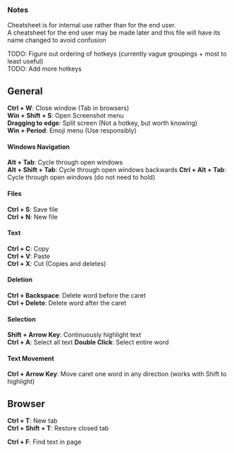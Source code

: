 ### Notes  
Cheatsheet is for internal use rather than for the end user.  
A cheatsheet for the end user may be made later and this file will have its name
changed to avoid confusion

TODO: Figure out ordering of hotkeys (currently vague groupings + most to least useful)  
TODO: Add more hotkeys

## General
**Ctrl + W**: Close window (Tab in browsers)  
**Win + Shift + S**: Open Screenshot menu  
**Dragging to edge**: Split screen (Not a hotkey, but worth knowing)  
**Win + Period**: Emoji menu (Use responsibly)

#### Windows Navigation
**Alt + Tab**: Cycle through open windows  
**Alt + Shift + Tab**: Cycle through open windows backwards
**Ctrl + Alt + Tab**: Cycle through open windows (do not need to hold)

#### Files
**Ctrl + S**: Save file  
**Ctrl + N**: New file

#### Text
**Ctrl + C**: Copy  
**Ctrl + V**: Paste  
**Ctrl + X**: Cut (Copies and deletes)

#### Deletion
**Ctrl + Backspace**: Delete word before the caret  
**Ctrl + Delete**: Delete word after the caret  

#### Selection
**Shift + Arrow Key**: Continuously highlight text  
**Ctrl + A**: Select all text
**Double Click**: Select entire word

#### Text Movement
**Ctrl + Arrow Key**: Move caret one word in any direction (works with Shift to highlight)

## Browser
**Ctrl + T**: New tab  
**Ctrl + Shift + T**: Restore closed tab  

**Ctrl + F**: Find text in page
